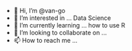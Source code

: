 - 👋 Hi, I’m @van-go
- 👀 I’m interested in ... Data Science
- 🌱 I’m currently learning ... how to use R 
- 💞️ I’m looking to collaborate on ... 
- 📫 How to reach me ...

<!---
van-go/van-go is a ✨ special ✨ repository because its `README.md` (this file) appears on your GitHub profile.
You can click the Preview link to take a look at your changes.
--->
